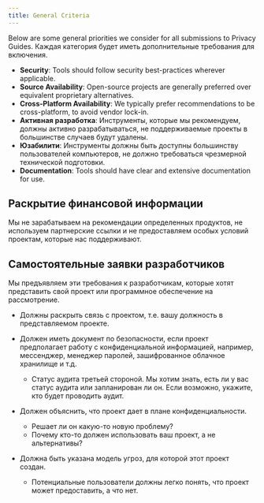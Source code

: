 ```yaml
---
title: General Criteria
---
```


Below are some general priorities we consider for all submissions to Privacy Guides. Каждая категория будет иметь дополнительные требования для включения.

- **Security**: Tools should follow security best-practices wherever applicable.
- **Source Availability**: Open-source projects are generally preferred over equivalent proprietary alternatives.
- **Cross-Platform Availability**: We typically prefer recommendations to be cross-platform, to avoid vendor lock-in.
- **Активная разработка**: Инструменты, которые мы рекомендуем, должны активно разрабатываться, не поддерживаемые проекты в большинстве случаев будут удалены.
- **Юзабилити**: Инструменты должны быть доступны большинству пользователей компьютеров, не должно требоваться чрезмерной технической подготовки.
- **Documentation**: Tools should have clear and extensive documentation for use.

## Раскрытие финансовой информации

Мы не зарабатываем на рекомендации определенных продуктов, не используем партнерские ссылки и не предоставляем особых условий проектам, которые нас поддерживают.

## Самостоятельные заявки разработчиков

Мы предъявляем эти требования к разработчикам, которые хотят представить свой проект или программное обеспечение на рассмотрение.

- Должны раскрыть связь с проектом, т.е. вашу должность в представляемом проекте.

- Должен иметь документ по безопасности, если проект предполагает работу с конфиденциальной информацией, например, мессенджер, менеджер паролей, зашифрованное облачное хранилище и т.д.
    - Статус аудита третьей стороной. Мы хотим знать, есть ли у вас статус аудита или запланирован ли он. Если возможно, укажите, кто будет проводить аудит.

- Должен объяснить, что проект дает в плане конфиденциальности.
    - Решает ли он какую-то новую проблему?
    - Почему кто-то должен использовать ваш проект, а не альтернативы?

- Должна быть указана модель угроз, для которой этот проект создан.
    - Потенциальные пользователи должны легко понять, что проект может предоставить, а что нет.
